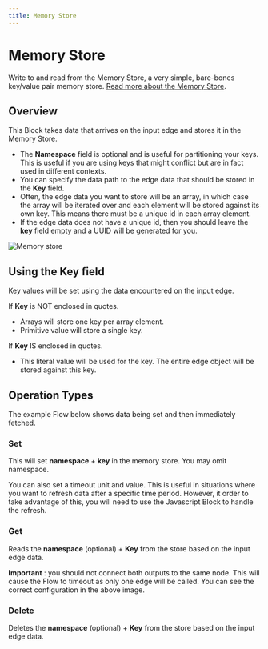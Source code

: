 ```yaml
---
title: Memory Store
---
```


# Memory Store
Write to and read from the Memory Store, a very simple, bare-bones key/value pair memory store. [Read more about the Memory Store](/user-guide/Memory-Store).

## Overview
This Block takes data that arrives on the input edge and stores it in the Memory Store.

- The **Namespace** field is optional and is useful for partitioning your keys. This is useful if you are using keys that might conflict but are in fact used in different contexts. 
- You can specify the data path to the edge data that should be stored in the **Key** field.
- Often, the edge data you want to store will be an array, in which case the array will be iterated over and each element will be stored against its own key. This means there must be a unique id in each array element.
- If the edge data does not have a unique id, then you should leave the **key** field empty and a UUID will be generated for you.

![Memory store](/img/flows/blocks/utility/memstore/memstore-block.png)

## Using the **Key** field
Key values will be set using the data encountered on the input edge.

If **Key** is NOT enclosed in quotes.

- Arrays will store one key per array element.
- Primitive value will store a single key.

If **Key** IS enclosed in quotes.

- This literal value will be used for the key. The entire edge object will be stored against this key.

## Operation Types
The example Flow below shows data being set and then immediately fetched.

### Set
This will set **namespace** + **key** in the memory store. You may omit namespace.

You can also set a timeout unit and value. This is useful in situations where you want to refresh data after a specific time period. However, it order to take advantage of this, you will need to use the Javascript Block to handle the refresh.

### Get
Reads the **namespace** (optional) + **Key** from the store based on the input edge data.

**Important** : you should not connect both outputs to the same node. This will cause the Flow to timeout as only one edge will be called. You can see the correct configuration in the above image.

### Delete
Deletes the **namespace** (optional) + **Key** from the store based on the input edge data.



